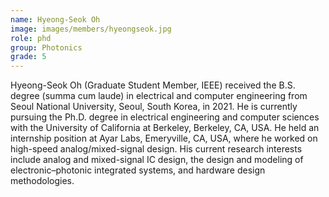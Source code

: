```yaml
---
name: Hyeong-Seok Oh
image: images/members/hyeongseok.jpg
role: phd
group: Photonics
grade: 5
---
```


Hyeong-Seok Oh (Graduate Student Member, IEEE) received the B.S. degree (summa cum laude) in electrical and computer engineering from Seoul National University, Seoul, South Korea, in 2021. He is currently pursuing the Ph.D. degree in electrical engineering and computer sciences with the University of California at Berkeley, Berkeley, CA, USA. He held an internship position at Ayar Labs, Emeryville, CA, USA, where he worked on high-speed analog/mixed-signal design. His current research interests include analog and mixed-signal IC design, the design and modeling of electronic–photonic integrated systems, and hardware design methodologies.


